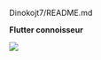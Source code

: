 

Dinokojt7/README.md

**Flutter connoisseur**




 <img src="https://theloadshedding.com/wp-content/uploads/2023/02/Currently.png">
